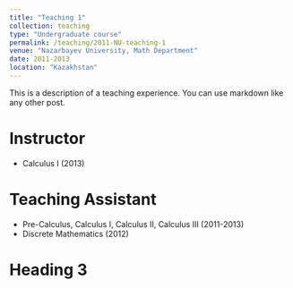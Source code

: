 ```yaml
---
title: "Teaching 1"
collection: teaching
type: "Undergraduate course"
permalink: /teaching/2011-NU-teaching-1
venue: "Nazarbayev University, Math Department"
date: 2011-2013
location: "Kazakhstan"
---
```


This is a description of a teaching experience. You can use markdown like any other post.

Instructor
======
- Calculus I (2013)

Teaching Assistant
======
- Pre-Calculus, Calculus I, Calculus II, Calculus III (2011-2013)
- Discrete Mathematics (2012)

Heading 3
======